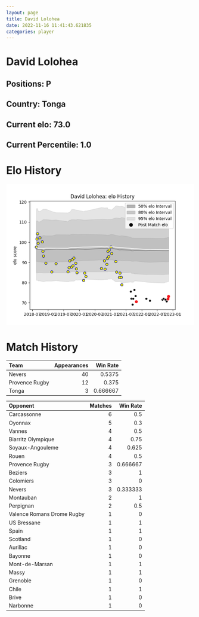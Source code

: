 ```yaml
---  
layout: page  
title: David Lolohea  
date: 2022-11-16 11:41:43.621835  
categories: player  
---
```

# David Lolohea

## Positions: P

## Country: Tonga

## Current elo: 73.0

## Current Percentile: 1.0

# Elo History


![elo history](history_DavidLolohea.png)
# Match History


| Team           |   Appearances |   Win Rate |
|:---------------|--------------:|-----------:|
| Nevers         |            40 |   0.5375   |
| Provence Rugby |            12 |   0.375    |
| Tonga          |             3 |   0.666667 |

| Opponent                   |   Matches |   Win Rate |
|:---------------------------|----------:|-----------:|
| Carcassonne                |         6 |   0.5      |
| Oyonnax                    |         5 |   0.3      |
| Vannes                     |         4 |   0.5      |
| Biarritz Olympique         |         4 |   0.75     |
| Soyaux-Angouleme           |         4 |   0.625    |
| Rouen                      |         4 |   0.5      |
| Provence Rugby             |         3 |   0.666667 |
| Beziers                    |         3 |   1        |
| Colomiers                  |         3 |   0        |
| Nevers                     |         3 |   0.333333 |
| Montauban                  |         2 |   1        |
| Perpignan                  |         2 |   0.5      |
| Valence Romans Drome Rugby |         1 |   0        |
| US Bressane                |         1 |   1        |
| Spain                      |         1 |   1        |
| Scotland                   |         1 |   0        |
| Aurillac                   |         1 |   0        |
| Bayonne                    |         1 |   0        |
| Mont-de-Marsan             |         1 |   1        |
| Massy                      |         1 |   1        |
| Grenoble                   |         1 |   0        |
| Chile                      |         1 |   1        |
| Brive                      |         1 |   0        |
| Narbonne                   |         1 |   0        |